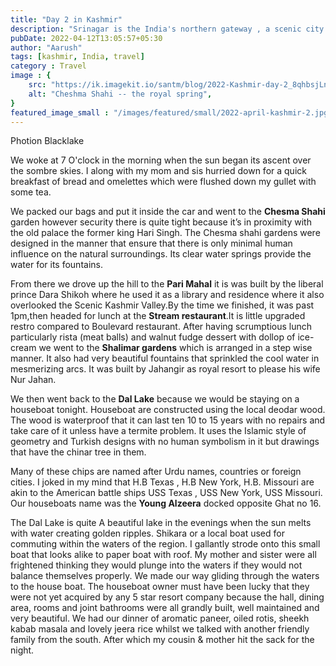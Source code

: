 ```yaml
---
title: "Day 2 in Kashmir"
description: "Srinagar is the India's northern gateway , a scenic city bustling in culture, tradition and modern elegance "
pubDate: 2022-04-12T13:05:57+05:30
author: "Aarush"
tags: [kashmir, India, travel]
category : Travel
image : {
    src: "https://ik.imagekit.io/santm/blog/2022-Kashmir-day-2_8qhbsjLny.webp",
    alt: "Cheshma Shahi -- the royal spring",
}
featured_image_small : "/images/featured/small/2022-april-kashmir-2.jpg"
---
```

Photion Blacklake


We woke at 7 O'clock in the morning when the sun began its ascent over the sombre skies. I along with my mom and sis hurried down for a quick breakfast of bread and omelettes which were flushed down my gullet with some tea. 

We packed our bags and put it inside the car and went to the **Chesma Shahi** garden however security there is quite tight because it’s in proximity with the old palace the former king Hari Singh. The Chesma shahi gardens were designed in the manner that ensure that there is only minimal human influence on the natural surroundings. Its clear water springs provide the water for its fountains. 

From there we drove up the hill to the **Pari Mahal** it is was built by the liberal prince Dara Shikoh where he used it as a library and residence where it also overlooked the Scenic Kashmir Valley.By the time we finished, it was past 1pm,then headed for lunch at the **Stream restaurant**.It is little upgraded restro compared to Boulevard restaurant.  After having scrumptious lunch particularly rista (meat balls) and walnut fudge dessert with dollop of ice-cream we went to the **Shalimar gardens** which is arranged in  a step wise manner. It also had very beautiful fountains that sprinkled the cool water in mesmerizing arcs. It was built by Jahangir as royal resort to please his wife Nur Jahan. 

We then went  back to the **Dal Lake** because we would be staying on a houseboat  tonight. Houseboat are constructed using the local deodar wood. The wood is waterproof that it can last ten 10 to 15 years with no repairs and take care of it unless have a termite problem. It uses the Islamic style of geometry and Turkish designs with no human symbolism in it but drawings that have the chinar tree in them. 

Many of these chips are named after Urdu names, countries or foreign cities. I joked in my mind that H.B Texas , H.B New York, H.B. Missouri are akin to the American battle ships  USS Texas , USS New York, USS Missouri. Our houseboats name was the **Young Alzeera** docked opposite Ghat no 16. 

The Dal Lake is quite A beautiful lake in the evenings when the sun melts with water creating golden ripples. Shikara or a local boat used for commuting within the waters of the region. I gallantly strode onto this small boat that looks alike to paper boat with roof. My mother and sister were all frightened thinking they would plunge into the waters if they would not balance themselves properly. We made our way gliding through the waters to the house boat. The houseboat owner must have been lucky that they were not  yet acquired by any 5 star resort company because the hall, dining area, rooms and joint bathrooms were all grandly built, well maintained and very beautiful. We had our dinner of aromatic paneer, oiled rotis, sheekh kabab masala and lovely jeera rice whilst we talked with another friendly family from the south. After which my cousin & mother hit the sack for the night.


